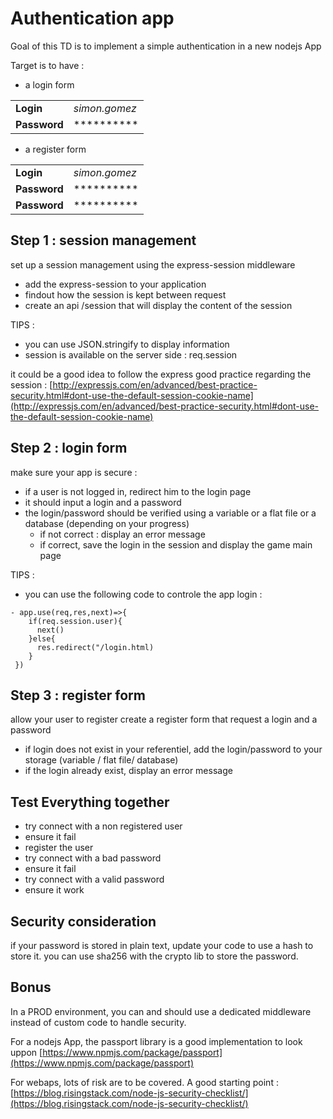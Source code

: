 # Authentication app

Goal of this TD is to implement a simple authentication in a new nodejs App

Target is to have : 
- a login form

| | |                
| --- | --- |
|**Login** |  *simon.gomez*|
|**Password** | ********** |
  
- a register form

| |  |               
|--- | --- |
|**Login** |  *simon.gomez*|
|**Password** | **********|
|**Password** | **********|
  
## Step 1 : session management

set up a session management using the express-session middleware
- add the express-session to your application
- findout how the session is kept between request
- create an api /session that will display the content of the session

TIPS : 
- you can use JSON.stringify to display information
- session is available on the server side : req.session

it could be a good idea to follow the express good practice regarding the session :
[http://expressjs.com/en/advanced/best-practice-security.html#dont-use-the-default-session-cookie-name](http://expressjs.com/en/advanced/best-practice-security.html#dont-use-the-default-session-cookie-name)

## Step 2 : login form

make sure your app is secure :
- if a user is not logged in, redirect him to the login page 
- it should input a login and a password
- the login/password should be verified using a variable or a flat file or a database (depending on your progress)
    - if not correct : display an error message
    - if correct, save the login in the session and display the game main page

TIPS :
- you can use the following code to controle the app login : 

```
- app.use(req,res,next)=>{
    if(req.session.user){
      next()
    }else{
      res.redirect("/login.html)
    }
 })
```


## Step 3 : register form


allow your user to register 
create a register form that request a login and a password
- if login does not exist in your referentiel, add the login/password to your storage (variable / flat file/ database)
- if the login already exist, display an error message


## Test Everything together 

- try connect with a non registered user 
- ensure it fail
- register the user
- try connect with a bad password
- ensure it fail
- try connect with a valid password 
- ensure it work



## Security consideration

if your password is stored in plain text, update your code to use a hash to store it.
you can use sha256 with the crypto lib to store the password.


## Bonus 

In a PROD environment, you can and should use a dedicated middleware instead of custom code to handle security.

For a nodejs App, the passport library is a good implementation to look uppon [https://www.npmjs.com/package/passport](https://www.npmjs.com/package/passport) 

For webaps, lots of risk are to be covered. A good starting point : [https://blog.risingstack.com/node-js-security-checklist/](https://blog.risingstack.com/node-js-security-checklist/)




